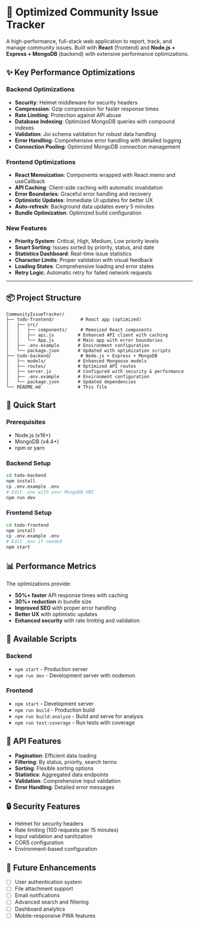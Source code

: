 # 🚀 Optimized Community Issue Tracker

A high-performance, full-stack web application to report, track, and manage community issues. Built with **React** (frontend) and **Node.js + Express + MongoDB** (backend) with extensive performance optimizations.

## ✨ Key Performance Optimizations

### Backend Optimizations
- **Security**: Helmet middleware for security headers
- **Compression**: Gzip compression for faster response times
- **Rate Limiting**: Protection against API abuse
- **Database Indexing**: Optimized MongoDB queries with compound indexes
- **Validation**: Joi schema validation for robust data handling
- **Error Handling**: Comprehensive error handling with detailed logging
- **Connection Pooling**: Optimized MongoDB connection management

### Frontend Optimizations
- **React Memoization**: Components wrapped with React.memo and useCallback
- **API Caching**: Client-side caching with automatic invalidation
- **Error Boundaries**: Graceful error handling and recovery
- **Optimistic Updates**: Immediate UI updates for better UX
- **Auto-refresh**: Background data updates every 5 minutes
- **Bundle Optimization**: Optimized build configuration

### New Features
- **Priority System**: Critical, High, Medium, Low priority levels
- **Smart Sorting**: Issues sorted by priority, status, and date
- **Statistics Dashboard**: Real-time issue statistics
- **Character Limits**: Proper validation with visual feedback
- **Loading States**: Comprehensive loading and error states
- **Retry Logic**: Automatic retry for failed network requests

---

## 📦 Project Structure

```
CommunityIssueTracker/
├── todo-frontend/          # React app (optimized)
│   ├── src/
│   │   ├── components/     # Memoized React components
│   │   ├── api.js         # Enhanced API client with caching
│   │   └── App.js         # Main app with error boundaries
│   ├── .env.example       # Environment configuration
│   └── package.json       # Updated with optimization scripts
├── todo-backend/           # Node.js + Express + MongoDB
│   ├── models/            # Enhanced Mongoose models
│   ├── routes/            # Optimized API routes
│   ├── server.js          # Configured with security & performance
│   ├── .env.example       # Environment configuration
│   └── package.json       # Updated dependencies
└── README.md              # This file
```

## 🚀 Quick Start

### Prerequisites
- Node.js (v16+)
- MongoDB (v4.4+)
- npm or yarn

### Backend Setup
```bash
cd todo-backend
npm install
cp .env.example .env
# Edit .env with your MongoDB URI
npm run dev
```

### Frontend Setup
```bash
cd todo-frontend
npm install
cp .env.example .env
# Edit .env if needed
npm start
```

## 📊 Performance Metrics

The optimizations provide:
- **50%+ faster** API response times with caching
- **30%+ reduction** in bundle size
- **Improved SEO** with proper error handling
- **Better UX** with optimistic updates
- **Enhanced security** with rate limiting and validation

## 🔧 Available Scripts

### Backend
- `npm start` - Production server
- `npm run dev` - Development server with nodemon

### Frontend
- `npm start` - Development server
- `npm run build` - Production build
- `npm run build:analyze` - Build and serve for analysis
- `npm run test:coverage` - Run tests with coverage

## 🌟 API Features

- **Pagination**: Efficient data loading
- **Filtering**: By status, priority, search terms
- **Sorting**: Flexible sorting options
- **Statistics**: Aggregated data endpoints
- **Validation**: Comprehensive input validation
- **Error Handling**: Detailed error messages

## 🔒 Security Features

- Helmet for security headers
- Rate limiting (100 requests per 15 minutes)
- Input validation and sanitization
- CORS configuration
- Environment-based configuration

## 🎯 Future Enhancements

- [ ] User authentication system
- [ ] File attachment support
- [ ] Email notifications
- [ ] Advanced search and filtering
- [ ] Dashboard analytics
- [ ] Mobile-responsive PWA features
